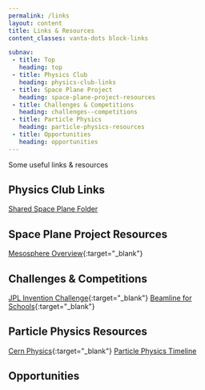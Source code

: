 ```yaml
---
permalink: /links
layout: content
title: Links & Resources
content_classes: vanta-dots block-links

subnav: 
 - title: Top
   heading: top
 - title: Physics Club
   heading: physics-club-links
 - title: Space Plane Project
   heading: space-plane-project-resources
 - title: Challenges & Competitions
   heading: challenges--competitions
 - title: Particle Physics
   heading: particle-physics-resources
 - title: Opportunities
   heading: opportunities
---
```


Some useful links & resources

## Physics Club Links

[Shared Space Plane Folder](https://drive.google.com/drive/folders/1itkfUPE0anoGPGpfnnr99dEDegw8AY1B?usp=sharing)

## Space Plane Project Resources

[Mesosphere Overview](https://scied.ucar.edu/shortcontent/mesosphere-overview){:target="_blank"}

## Challenges & Competitions

[JPL Invention Challenge](https://www.jpl.nasa.gov/events/inventionchallenge/){:target="_blank"}
[Beamline for Schools](https://beamlineforschools.cern/){:target="_blank"}

## Particle Physics Resources

[Cern Physics](https://home.cern/about/physics){:target="_blank"}
[Particle Physics Timeline](https://particleadventure.org/other/history/)

## Opportunities


